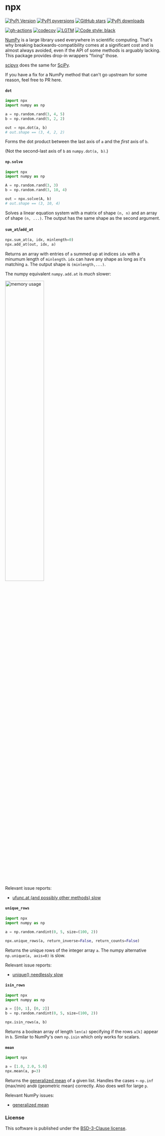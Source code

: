 # npx

[![PyPi Version](https://img.shields.io/pypi/v/npx.svg?style=flat-square)](https://pypi.org/project/npx/)
[![PyPI pyversions](https://img.shields.io/pypi/pyversions/npx.svg?style=flat-square)](https://pypi.org/project/npx/)
[![GitHub stars](https://img.shields.io/github/stars/nschloe/npx.svg?style=flat-square&logo=github&label=Stars&logoColor=white)](https://github.com/nschloe/npx)
[![PyPi downloads](https://img.shields.io/pypi/dm/npx.svg?style=flat-square)](https://pypistats.org/packages/npx)

[![gh-actions](https://img.shields.io/github/workflow/status/nschloe/npx/ci?style=flat-square)](https://github.com/nschloe/npx/actions?query=workflow%3Aci)
[![codecov](https://img.shields.io/codecov/c/github/nschloe/npx.svg?style=flat-square)](https://app.codecov.io/gh/nschloe/npx)
[![LGTM](https://img.shields.io/lgtm/grade/python/github/nschloe/npx.svg?style=flat-square)](https://lgtm.com/projects/g/nschloe/npx)
[![Code style: black](https://img.shields.io/badge/code%20style-black-000000.svg?style=flat-square)](https://github.com/psf/black)

[NumPy](https://numpy.org/) is a large library used everywhere in scientific computing.
That's why breaking backwards-compatibility comes at a significant cost and is almost
always avoided, even if the API of some methods is arguably lacking. This package
provides drop-in wrappers "fixing" those.

[scipyx](https://github.com/nschloe/scipyx) does the same for
[SciPy](https://www.scipy.org/).

If you have a fix for a NumPy method that can't go upstream for some reason, feel free
to PR here.


#### `dot`
```python
import npx
import numpy as np

a = np.random.rand(3, 4, 5)
b = np.random.rand(5, 2, 2)

out = npx.dot(a, b)
# out.shape == (3, 4, 2, 2)
```
Forms the dot product between the last axis of `a` and the _first_ axis of `b`.

(Not the second-last axis of `b` as `numpy.dot(a, b)`.)


#### `np.solve`
```python
import npx
import numpy as np

A = np.random.rand(3, 3)
b = np.random.rand(3, 10, 4)

out = npx.solve(A, b)
# out.shape == (3, 10, 4)
```
Solves a linear equation system with a matrix of shape `(n, n)` and an array of shape
`(n, ...)`. The output has the same shape as the second argument.


#### `sum_at`/`add_at`
<!--pytest-codeblocks:skip-->
```python
npx.sum_at(a, idx, minlength=0)
npx.add_at(out, idx, a)
```
Returns an array with entries of `a` summed up at indices `idx` with a minumum length of
`minlength`. `idx` can have any shape as long as it's matching `a`. The output shape is
`(minlength,...)`.

The numpy equivalent `numpy.add.at` is _much_
slower:

<img alt="memory usage" src="https://nschloe.github.io/npx/perf-add-at.svg" width="50%">

Relevant issue reports:
 * [ufunc.at (and possibly other methods)
   slow](https://github.com/numpy/numpy/issues/11156)


#### `unique_rows`
```python
import npx
import numpy as np

a = np.random.randint(0, 5, size=(100, 2))

npx.unique_rows(a, return_inverse=False, return_counts=False)
```
Returns the unique rows of the integer array `a`. The numpy alternative `np.unique(a,
axis=0)` is slow.

Relevant issue reports:
 * [unique() needlessly slow](https://github.com/numpy/numpy/issues/11136)


#### `isin_rows`
```python
import npx
import numpy as np

a = [[0, 1], [0, 2]]
b = np.random.randint(0, 5, size=(100, 2))

npx.isin_rows(a, b)
```
Returns a boolean array of length `len(a)` specifying if the rows `a[k]` appear in `b`.
Similar to NumPy's own `np.isin` which only works for scalars.


#### `mean`
```python
import npx

a = [1.0, 2.0, 5.0]
npx.mean(a, p=3)
```
Returns the [generalized mean](https://en.wikipedia.org/wiki/Generalized_mean) of a
given list. Handles the cases `+-np.inf` (max/min) and`0` (geometric mean) correctly.
Also does well for large `p`.

Relevant NumPy issues:
 * [generalized mean](https://github.com/numpy/numpy/issues/19341)


### License
This software is published under the [BSD-3-Clause
license](https://spdx.org/licenses/BSD-3-Clause.html).
